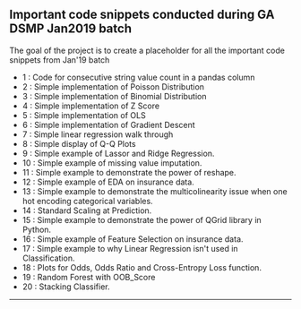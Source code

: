 ## Important code snippets conducted during GA DSMP Jan2019 batch

The goal of the project is to create a placeholder for all the important code snippets from Jan'19 batch

- 1 : Code for consecutive string value count in a pandas column
- 2 : Simple implementation of Poisson Distribution
- 3 : Simple implementation of Binomial Distribution
- 4 : Simple implementation of Z Score
- 5 : Simple implementation of OLS
- 6 : Simple implementation of Gradient Descent
- 7 : Simple linear regression walk through
- 8 : Simple display of Q-Q Plots
- 9 : Simple example of Lassor and Ridge Regression.
- 10 : Simple example of missing value imputation.
- 11 : Simple example to demonstrate the power of reshape.
- 12 : Simple example of EDA on insurance data.
- 13 : Simple example to demonstrate the multicolinearity issue when one hot encoding categorical variables.
- 14 : Standard Scaling at Prediction.
- 15 : Simple example to demonstrate the power of QGrid library in Python.
- 16 : Simple example of Feature Selection on insurance data.
- 17 : Simple example to why Linear Regression isn't used in Classification.
- 18 : Plots for Odds, Odds Ratio and Cross-Entropy Loss function.
- 19 : Random Forest with OOB_Score
- 20 : Stacking Classifier.
___
